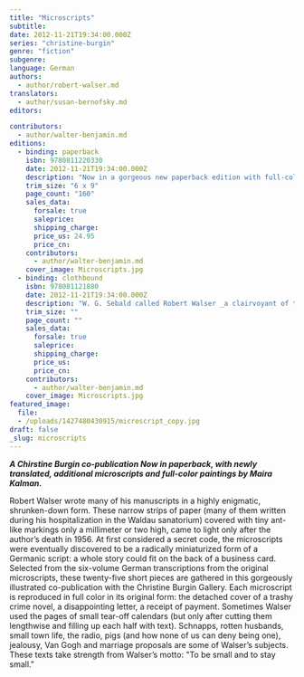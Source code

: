 ```yaml
---
title: "Microscripts"
subtitle:
date: 2012-11-21T19:34:00.000Z
series: "christine-burgin"
genre: "fiction"
subgenre:
language: German
authors:
  - author/robert-walser.md
translators:
  - author/susan-bernofsky.md
editors:

contributors:
  - author/walter-benjamin.md
editions:
  - binding: paperback
    isbn: 9780811220330
    date: 2012-11-21T19:34:00.000Z
    description: "Now in a gorgeous new paperback edition with full-color illustrations by Maira Kalman, Microscripts is a one-of-a-kind masterpiece. "
    trim_size: "6 x 9"
    page_count: "160"
    sales_data:
      forsale: true
      saleprice:
      shipping_charge:
      price_us: 24.95
      price_cn:
    contributors:
      - author/walter-benjamin.md
    cover_image: Microscripts.jpg
  - binding: clothbound
    isbn: 978081121880
    date: 2012-11-21T19:34:00.000Z
    description: "W. G. Sebald called Robert Walser _a clairvoyant of the small,_ and nowhere is the phrase more apt than in his _microscripts._ "
    trim_size: ""
    page_count: ""
    sales_data:
      forsale: true
      saleprice:
      shipping_charge:
      price_us:
      price_cn:
    contributors:
      - author/walter-benjamin.md
    cover_image: Microscripts.jpg
featured_image:
  file:
  - /uploads/1427480430915/microscript_copy.jpg
draft: false
_slug: microscripts
---
```


**_A Chirstine Burgin co-publication
Now in paperback, with newly translated, additional microscripts and full-color paintings by Maira Kalman._**

Robert Walser wrote many of his manuscripts in a highly enigmatic, shrunken-down form. These narrow strips of paper (many of them written during his hospitalization in the Waldau sanatorium) covered with tiny ant-like markings only a millimeter or two high, came to light only after the author’s death in 1956. At first considered a secret code, the microscripts were eventually discovered to be a radically miniaturized form of a Germanic script: a whole story could fit on the back of a business card. Selected from the six-volume German transcriptions from the original microscripts, these twenty-five short pieces are gathered in this gorgeously illustrated co-publication with the Christine Burgin Gallery. Each microscript is reproduced in full color in its original form: the detached cover of a trashy crime novel, a disappointing letter, a receipt of payment. Sometimes Walser used the pages of small tear-off calendars (but only after cutting them lengthwise and filling up each half with text). Schnapps, rotten husbands, small town life, the radio, pigs (and how none of us can deny being one), jealousy, Van Gogh and marriage proposals are some of Walser’s subjects. These texts take strength from Walser’s motto: "To be small and to stay small."

